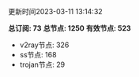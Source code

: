 更新时间2023-03-11 13:14:32

**总订阅: 73**
**总节点: 1250**
**有效节点: 523**
- v2ray节点: 326
- ss节点: 168
- trojan节点: 29

